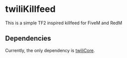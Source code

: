 # twiliKillfeed

This is a simple TF2 inspired killfeed for FiveM and RedM

## Dependencies

Currently, the only dependency is [twiliCore](https://github.com/elenawinters/twiliCore).

